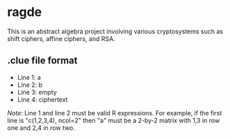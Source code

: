 # ragde
This is an abstract algebra project involving various cryptosystems such as shift ciphers, affine ciphers, and RSA.

## .clue file format

+ Line 1: a
+ Line 2: b
+ Line 3: empty
+ Line 4: ciphertext

*Note:* Line 1 and line 2 must be valid R expressions. For example, if the first line is "c(1,2,3,4), ncol=2" then "a" must be a 2-by-2 matrix with 1,3 in row one and 2,4 in row two.
